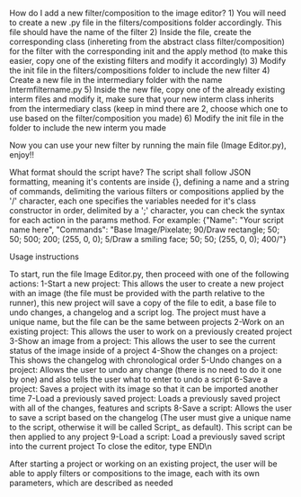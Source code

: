 How do I add a new filter/composition to the image editor?
	1) You will need to create a new .py file in the filters/compositions folder accordingly. This file should have the name of the filter
	2) Inside the file, create the corresponding class (inhereting from the abstract class filter/composition) for the filter with the corresponding init and the apply method (to make this easier, copy one of the existing filters and modify it accordingly)
	3) Modify the init file in the filters/compositions folder to include the new filter
	4) Create a new file in the intermediary folder with the name Intermfiltername.py
	5) Inside the new file, copy one of the already existing interm files and modify it, make sure that your new interm class inherits from the intermediary class (keep in mind there are 2, choose which one to use based on the filter/composition you made)
	6) Modify the init file in the folder to include the new interm you made

Now you can use your new filter by running the main file (Image Editor.py), enjoy!!

What format should the script have?
The script shall follow JSON formatting, meaning it's contents are inside {}, defining a name and a string of commands, delimiting the various filters or compositions applied by the '/' character, each one specifies the variables needed for it's class constructor in order, delimited by a ';' character, you can check the syntax for each action in the params method. For example:
{"Name": "Your script name here", "Commands": "Base Image/Pixelate; 90/Draw rectangle; 50; 50; 500; 200; (255, 0, 0); 5/Draw a smiling face; 50; 50; (255, 0, 0); 400/"}


Usage instructions

To start, run the file Image Editor.py, then proceed with one of the following actions:
1-Start a new project: This allows the user to create a new project with an image (the file must be provided with the parth relative to the runner), this new project will save a copy of the file to edit, a base file to undo changes, a changelog and a script log. The project must have a unique name, but the file can be the same between projects
2-Work on an existing project: This allows the user to work on a previously created project
3-Show an image from a project: This allows the user to see the current status of the image inside of a project
4-Show the changes on a project: This shows the changelog with chronological order
5-Undo changes on a project: Allows the user to undo any change (there is no need to do it one by one) and also tells the user what to enter to undo a script
6-Save a project: Saves a project with its image so that it can be imported another time
7-Load a previously saved project: Loads a previously saved project with all of the changes, features and scripts
8-Save a script: Allows the user to save a script based on the changelog (The user must give a unique name to the script, otherwise it will be called Script_ as default). This script can be then applied to any project
9-Load a script: Load a previously saved script into the current project
To close the editor, type END\n

After starting a project or working on an existing project, the user will be able to apply filters or compositions to the image, each with its own parameters, which are described as needed
